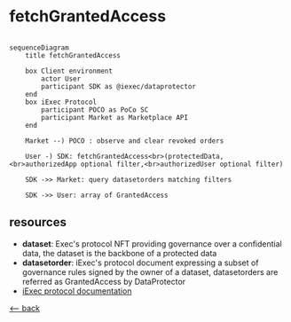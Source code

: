 # fetchGrantedAccess

```mermaid

sequenceDiagram
    title fetchGrantedAccess

    box Client environment
        actor User
        participant SDK as @iexec/dataprotector
    end
    box iExec Protocol
        participant POCO as PoCo SC
        participant Market as Marketplace API
    end

    Market --) POCO : observe and clear revoked orders

    User -) SDK: fetchGrantedAccess<br>(protectedData,<br>authorizedApp optional filter,<br>authorizedUser optional filter)

    SDK ->> Market: query datasetorders matching filters

    SDK ->> User: array of GrantedAccess
```

## resources

- **dataset**: Exec's protocol NFT providing governance over a confidential data, the dataset is the backbone of a protected data
- **datasetorder**: iExec's protocol document expressing a subset of governance rules signed by the owner of a dataset, datasetorders are referred as GrantedAccess by DataProtector
- [iExec protocol documentation](https://protocol.docs.iex.ec)

[<-- back](../index.md)

